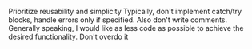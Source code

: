 Prioritize reusability and simplicity
Typically, don't implement catch/try blocks, handle errors only if specified. Also don't write comments.
Generally speaking, I would like as less code as possible to achieve the desired functionality. Don't overdo it
